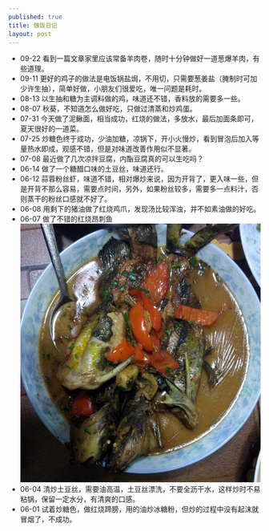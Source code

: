 ```yaml
---
published: true
title: 做饭日记
layout: post
---
```

* 09-22 看到一篇文章家里应该常备羊肉卷，随时十分钟做好一道葱爆羊肉，有些道理。
* 09-11 更好的鸡子的做法是电饭锅盐焗，不用切，只需要葱姜盐（腌制时可加少许生抽），简单好做，小朋友们很爱吃，唯一问题是耗时。
* 08-13 以生抽和糖为主调料做的鸡，味道还不错，香料放的需要多一些。
* 08-07 秋葵，不知道怎么做好吃，只做过清蒸和炒鸡蛋。
* 07-31 今天做了泥鳅面，相当成功，红烧的做法，多放水，最后加面条即可，夏天很好的一道菜。
* 07-25 炒糖色终于成功，少油加糖，凉锅下，开小火慢炒，看到冒泡后加入等量热水即成，观感不错，但是对味道改善作用似不显著。
* 07-08 最近做了几次凉拌豆腐，内酯豆腐真的可以生吃吗？
* 06-14 做了一个糖醋口味的土豆丝，味道还行。
* 06-12 蒜蓉粉丝虾，味道不错，相对爆炒来说，因为开背了，更入味一些，但是开背不那么容易，需要点时间，另外，如果粉丝较多，需要多一点料汁，否则蒸干的粉丝口感就不好了。
* 06-08 用剩下的猪油做了红烧鸡爪，发现汤比较浑浊，并不如素油做的好吃。
* 06-07 做了不错的红烧昂刺鱼
![](../../public/images/angci.jpg)
* 06-04 清炒土豆丝，需要油高温，土豆丝漂洗，不要全沥干水，这样炒时不易粘锅，保留一定水分，有清爽的口感。
* 06-01 试着炒糖色，做红烧蹄膀，用的油炒冰糖粉，但炒的过程中没有起沫就冒烟了，不成功。
